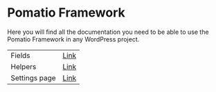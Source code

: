 # Pomatio Framework

Here you will find all the documentation you need to be able to use the
Pomatio Framework in any WordPress project.

|               |                          |
|---------------|--------------------------|
| Fields        | [Link](fields.md)        |
| Helpers       | [Link](helpers.md)       |
| Settings page | [Link](settings-page.md) |
